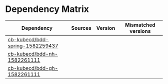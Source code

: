 # Dependency Matrix

Dependency | Sources | Version | Mismatched versions
---------- | ------- | ------- | -------------------
[cb-kubecd/bdd-spring-1582259437](https://github.com/cb-kubecd/bdd-spring-1582259437.git) |  | []() | 
[cb-kubecd/bdd-nh-1582261111](https://github.com/cb-kubecd/bdd-nh-1582261111.git) |  | []() | 
[cb-kubecd/bdd-gh-1582261111](https://github.com/cb-kubecd/bdd-gh-1582261111.git) |  | []() | 
